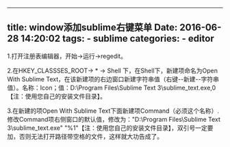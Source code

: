 -----
title: window添加sublime右键菜单
Date: 2016-06-28 14:20:02
tags: 
    - sublime
categories: 
    - editor
-----

1.打开注册表编辑器，开始->运行->regedit。

2.在HKEY_CLASSSES_ROOT→ * → Shell 下，在Shell下，新建项命名为Open With Sublime Text，在该新建项的右边窗口新建字符串值（右键--新建--字符串值）。名称：Icon；值：D:\Program Files\Sublime Text 3\sublime_text.exe,0 【注：使用您自己的安装文件目录】。

3.在新建的项Open With Sublime Text下面新建项Command（必须这个名称）.修改Command项右侧窗口的默认值，修改为："D:\Program Files\Sublime Text 3\sublime_text.exe" "%1"【注：使用您自己的安装文件目录】，双引号一定要加，否则无法打开路径带空格的文件，这样就大功告成了。